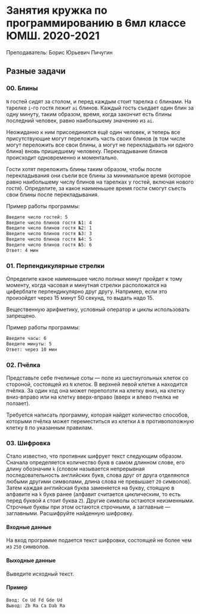 # Занятия кружка по программированию в 6мл классе ЮМШ. 2020-2021

Преподаватель: Борис Юрьевич Пичугин

## Разные задачи

### 00. Блины

`N` гостей сидят за столом, и перед каждым стоит тарелка с блинами. На тарелке `i`-го гостя лежит `ai` блинов. Каждый гость съедает один блин за одну минуту, таким образом, время, когда закончит есть блины последний человек, равно наибольшему значению из `ai`.

Неожиданно к ним присоединился ещё один человек, и теперь все присутствующие могут переложить часть своих блинов (в том числе могут переложить все свои блины, а могут не перекладывать ни одного блина) вновь пришедшему человеку. Перекладывание блинов происходит одновременно и моментально.

Гости хотят переложить блины таким образом, чтобы после перекладывания они съели все блины за минимальное время (которое равно наибольшему числу блинов на тарелках у гостей, включая нового гостя). Определите, за какое наименьшее время гости смогут съесть свои блины после перекладывания.

Пример работы программы:

```txt
Введите число гостей: 5
Введите число блинов гостя №1: 4
Введите число блинов гостя №2: 1
Введите число блинов гостя №3: 3
Введите число блинов гостя №4: 5
Введите число блинов гостя №5: 6
Ответ: 4 мин
```

### 01. Перпендикулярные стрелки

Определите какое наименьшее число полных минут пройдет к тому моменту, когда часовая и минутная стрелки расположатся на циферблате перпендикулярно друг другу. Например, если это произойдет через 15 минут 50 секунд, то выдать надо 15.

Вещественную арифметику, условный оператор и циклы использовать запрещено.

Пример работы программы:

```txt
Введите часы: 6
Введите минуты: 5
Ответ: через 10 мин
```

### 02. Пчёлка

Представьте себе пчелиные соты — поле из шестиугольных клеток со стороной, состоящей из `N` клеток. В верхней левой клетке `A` находится пчёлка. За один ход она может переползти на клетку вниз, на клетку вниз-вправо или на клетку вверх-вправо (вверх и влево пчелка не ползает).

Требуется написать программу, которая найдет количество способов, которыми пчёлка может переместиться из клетки `A` в противоположную клетку `B` по указанным правилам.

### 03. Шифровка

Стало известно, что противник шифрует текст следующим образом. Сначала определяется количество букв в самом длинном слове, его длину обозначим `k` (словом называется непрерывная последовательность английских букв, слова друг от друга отделяются любыми другими символами, длина слова не превышает `20` символов). Затем каждая английская буква заменяется на букву, стоящую в алфавите на `k` букв ранее (алфавит считается циклическим, то есть перед буквой `A` стоит буква `Z`). Другие символы остаются неизменными. Строчные буквы при этом остаются строчными, а заглавные — заглавными. Расшифруйте найденную шифровку.

#### Входные данные

На вход программе подается текст шифровки, состоящей не более чем из `250` символов.

#### Выходные данные

Выведите исходный текст.

#### Пример

```txt
Ввод: Ce Ud Fd Gde Ud
Вывод: Zb Ra Ca Dab Ra
```
